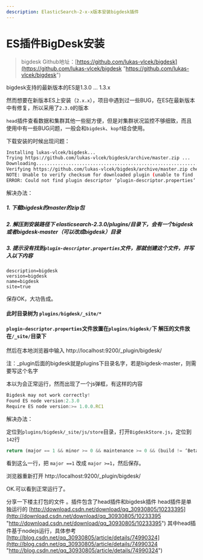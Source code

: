 ```yaml
---
description: ElasticSearch-2-x-x版本安装bigdesk插件
---
```


# ES插件BigDesk安装

> bigdesk Github地址：[https://github.com/lukas-vlcek/bigdesk](https://github.com/lukas-vlcek/bigdesk "https://github.com/lukas-vlcek/bigdesk")

bigdesk支持的最新版本的ES是1.3.0 ... 1.3.x

然而想要在新版本ES上安装（`2.x.x`），项目中遇到过一些BUG，在ES在最新版本中有修复，所以采用了`2.3.0`的版本

`head`插件查看数据和集群其他一些挺方便，但是对集群状况监控不够细致，而且使用中有一些BUG问题，一般会和`bigdesk`、`kopf`结合使用。

下载安装的时候出现问题：

```bash
Installing lukas-vlcek/bigdesk...
Trying https://github.com/lukas-vlcek/bigdesk/archive/master.zip ...
Downloading.......................................................................................................................................................................................................................DONE
Verifying https://github.com/lukas-vlcek/bigdesk/archive/master.zip checksums if available ...
NOTE: Unable to verify checksum for downloaded plugin (unable to find .sha1 or .md5 file to verify)
ERROR: Could not find plugin descriptor ‘plugin-descriptor.properties‘ in plugin zip
```

解决办法：

##### 1. 下载bigdesk的master的zip包

##### 2. 解压到安装路径下 elasticsearch-2.3.0/plugins/目录下，会有一个bigdesk或者bigdesk-master（可以改成bigdesk）目录

##### 3. 提示没有找到`plugin-descriptor.properties`文件，那就创建这个文件，并写入以下内容

```properties
description=bigdesk
version=bigdesk
name=bigdesk
site=true
```

保存OK，大功告成。
#### 此时目录树为 `plugins/bigdesk/_site/*`
#### `plugin-descriptor.properties`文件放置在`plugins/bigdesk/`下    解压的文件放在`/_site/`目录下

然后在本地浏览器中输入 http://localhost:9200/_plugin/bigdesk/

注：_plugin后面的bigdesk就是plugins下目录名字，若是bigdesk-master，则需要写这个名字

本以为会正常运行，然而出现了一个js弹框，有这样的内容

```javascript
Bigdesk may not work correctly!
Found ES node version:2.3.0
Require ES node version:>= 1.0.0.RC1
```

解决办法：

  定位到`plugins/bigdesk/_site/js/store`目录，打开`BigdeskStore.js`，定位到`142`行

```javascript
return (major == 1 && minor >= 0 && maintenance >= 0 && (build != ‘Beta1‘ || build != ‘Beta2‘));
```

看到这么一行，把 `major ==1` 改成 `major >=1`，然后保存。

浏览器重新打开 http://localhost:9200/_plugin/bigdesk/

OK.可以看到正常运行了。

分享一下楼主打包的文件  。插件包含了head插件和bigdesk插件
head插件是单独运行的
[http://download.csdn.net/download/qq_30930805/10233395](http://download.csdn.net/download/qq_30930805/10233395 "http://download.csdn.net/download/qq_30930805/10233395")
其中head插件基于nodejs运行，具体参考
[http://blog.csdn.net/qq_30930805/article/details/74990324](http://blog.csdn.net/qq_30930805/article/details/74990324 "http://blog.csdn.net/qq_30930805/article/details/74990324")
